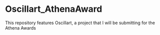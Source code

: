 # Oscillart_AthenaAward
This repository features Oscillart, a project that I will be submitting for the Athena Awards
